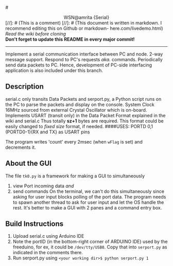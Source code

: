 #<center>WSN@amrita {Serial}</center>
[//]: # (This is a comment)
[//]: # (This document is written in markdown. I recommend editing this on Github or markdown- here.com/livedemo.html)
*Read the wiki before cloning*  
**Don't forget to update this README in every major commit!**

---
Implement a serial communication interface between PC and node. 2-way message support. Respond to PC's requests *aka.* commands. Periodically send data packets to PC.
Hence, development of PC-side interfacing application is also included under this branch.

Description
--------------
serial.c only transits Data Packets and serport.py, a Python script runs on the PC to parse the packets and display on the console.
System Clock 16MHz sourced from external Crystal Oscillator  which is on-board.
Implements USART (transit only) in the Data Packet Format explained in the wiki and serial.c
Thus totally **sz+1** bytes are required.
This format could be easily changed to *fixed size* format, if needed.
####USES:
  PORTD 0,1 (PORTD0-1){RX and TX}
  as USART pins

The program writes 'count' every 2msec (when `wFlag` is set) and decrements it.

About the GUI
--------------
The file `tk0.py` is a framework for making a GUI to simultaneously
1. view Port incoming data *and*
2. send commands
On the terminal, we can't do this simultaneously since asking for user input blocks polling of the port data. The program needs to spawn another thread to ask for user input and let the OS handle the rest.
It's better to make a GUI with 2 panes and a command entry box.

Build Instructions
----------------------
1. Upload serial.c using Arduino IDE
2. Note the portID (in the bottom-right corner of ARDUINO IDE) used by the freeduino, for ex, it could be `/dev/tty/USB0`.
   Copy that into `serport.py` as indicated in the comments there.
3. Run serport.py using
    `<your working dir>$ python serport.py 1`
    

